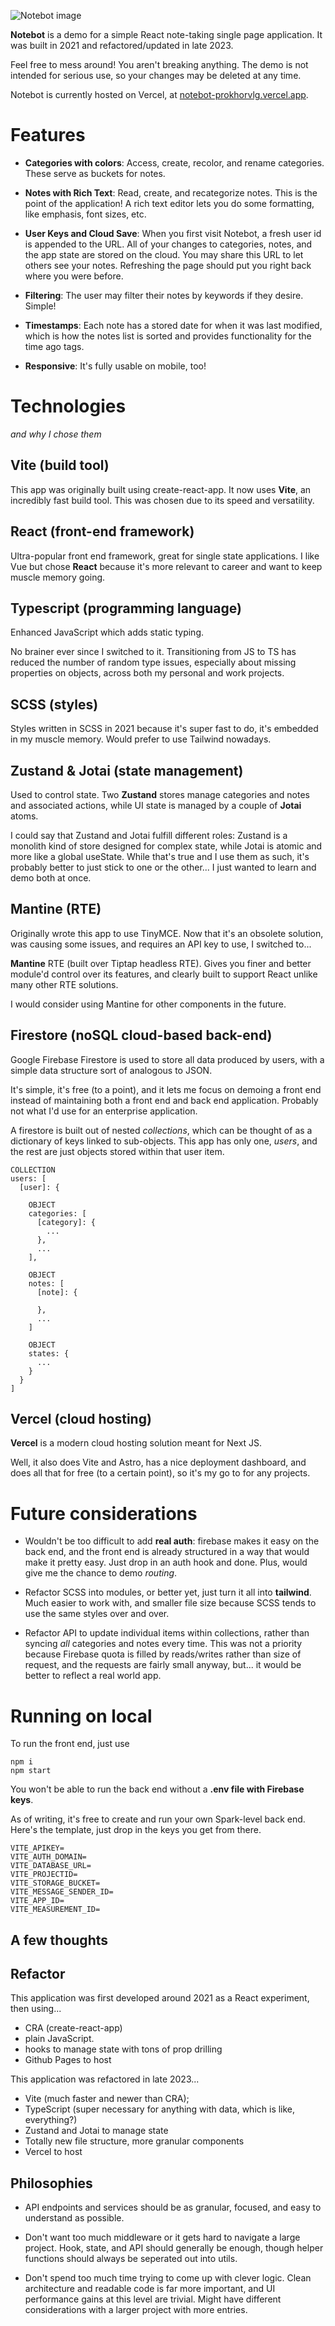 ![Notebot image](./src/images/notebot-image.png)

**Notebot** is a demo for a simple React note-taking single page application. It was built in 2021 and refactored/updated in late 2023.

Feel free to mess around! You aren't breaking anything. The demo is not intended for serious use, so your changes may be deleted at any time.

Notebot is currently hosted on Vercel, at [notebot-prokhorvlg.vercel.app](notebot-prokhorvlg.vercel.app).

# Features

- **Categories with colors**: Access, create, recolor, and rename categories. These serve as buckets for notes.

- **Notes with Rich Text**: Read, create, and recategorize notes. This is the point of the application! A rich text editor lets you do some formatting, like emphasis, font sizes, etc.

- **User Keys and Cloud Save**: When you first visit Notebot, a fresh user id is appended to the URL. All of your changes to categories, notes, and the app state are stored on the cloud. You may share this URL to let others see your notes. Refreshing the page should put you right back where you were before.

- **Filtering**: The user may filter their notes by keywords if they desire. Simple!

- **Timestamps**: Each note has a stored date for when it was last modified, which is how the notes list is sorted and provides functionality for the time ago tags.

- **Responsive**: It's fully usable on mobile, too!

# Technologies

*and why I chose them*

## Vite (build tool)

This app was originally built using create-react-app. It now uses **Vite**, an incredibly fast build tool. This was chosen due to its speed and versatility.

## React (front-end framework)

Ultra-popular front end framework, great for single state applications. I like Vue but chose **React** because it's more relevant to career and want to keep muscle memory going.

## Typescript (programming language)

Enhanced JavaScript which adds static typing. 

No brainer ever since I switched to it. Transitioning from JS to TS has reduced the number of random type issues, especially about missing properties on objects, across both my personal and work projects.

## SCSS (styles)

Styles written in SCSS in 2021 because it's super fast to do, it's embedded in my muscle memory. Would prefer to use Tailwind nowadays.

## Zustand & Jotai (state management)

Used to control state. Two **Zustand** stores manage categories and notes and associated actions, while UI state is managed by a couple of **Jotai** atoms.

I could say that Zustand and Jotai fulfill different roles: Zustand is a monolith kind of store designed for complex state, while Jotai is atomic and more like a global useState. While that's true and I use them as such, it's probably better to just stick to one or the other... I just wanted to learn and demo both at once.

## Mantine (RTE)

Originally wrote this app to use TinyMCE. Now that it's an obsolete solution, was causing some issues, and requires an API key to use, I switched to...

**Mantine** RTE (built over Tiptap headless RTE). Gives you finer and better module'd control over its features, and clearly built to support React unlike many other RTE solutions.

I would consider using Mantine for other components in the future.

## Firestore (noSQL cloud-based back-end)

Google Firebase Firestore is used to store all data produced by users, with a simple data structure sort of analogous to JSON.

It's simple, it's free (to a point), and it lets me focus on demoing a front end instead of maintaining both a front end and back end application. Probably not what I'd use for an enterprise application.

A firestore is built out of nested *collections*, which can be thought of as a dictionary of keys linked to sub-objects. This app has only one, *users*, and the rest are just objects stored within that user item.

```
COLLECTION
users: [
  [user]: {

    OBJECT
    categories: [
      [category]: {
        ...
      },
      ...
    ],

    OBJECT
    notes: [
      [note]: {

      },
      ...
    ]

    OBJECT
    states: {
      ...
    }
  }
]

```

## Vercel (cloud hosting)

**Vercel** is a modern cloud hosting solution meant for Next JS.

Well, it also does Vite and Astro, has a nice deployment dashboard, and does all that for free (to a certain point), so it's my go to for any projects.

# Future considerations

- Wouldn't be too difficult to add **real auth**: firebase makes it easy on the back end, and the front end is already structured in a way that would make it pretty easy. Just drop in an auth hook and done. Plus, would give me the chance to demo *routing*.

- Refactor SCSS into modules, or better yet, just turn it all into **tailwind**. Much easier to work with, and smaller file size because SCSS tends to use the same styles over and over.

- Refactor API to update individual items within collections, rather than syncing *all* categories and notes every time. This was not a priority because Firebase quota is filled by reads/writes rather than size of request, and the requests are fairly small anyway, but... it would be better to reflect a real world app.

# Running on local

To run the front end, just use

```
npm i
npm start
```

You won't be able to run the back end without a **.env file with Firebase keys**. 

As of writing, it's free to create and run your own Spark-level back end. Here's the template, just drop in the keys you get from there.

```
VITE_APIKEY=
VITE_AUTH_DOMAIN=
VITE_DATABASE_URL=
VITE_PROJECTID=
VITE_STORAGE_BUCKET=
VITE_MESSAGE_SENDER_ID=
VITE_APP_ID=
VITE_MEASUREMENT_ID=
```

## A few thoughts

## Refactor

This application was first developed around 2021 as a React experiment, then using...
- CRA (create-react-app)
- plain JavaScript.
- hooks to manage state with tons of prop drilling
- Github Pages to host

This application was refactored in late 2023...
- Vite (much faster and newer than CRA);
- TypeScript (super necessary for anything with data, which is like, everything?)
- Zustand and Jotai to manage state
- Totally new file structure, more granular components
- Vercel to host

## Philosophies

- API endpoints and services should be as granular, focused, and easy to understand as possible.

- Don't want too much middleware or it gets hard to navigate a large project. Hook, state, and API should generally be enough, though helper functions should always be seperated out into utils.

- Don't spend too much time trying to come up with clever logic. Clean architecture and readable code is far more important, and UI performance gains at this level are trivial. Might have different considerations with a larger project with more entries.